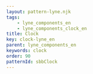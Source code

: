 ```yaml
---
layout: pattern-lyne.njk
tags: 
    - lyne_components_en
    - lyne_components_clock_en
title: Clock
key: clock-lyne_en
parent: lyne_components_en
keywords: clock
order: 90
patternId: sbbClock
---
```

